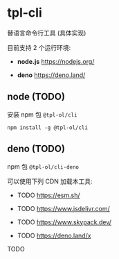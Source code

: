 # tpl-cli
替语言命令行工具 (具体实现)

目前支持 2 个运行环境:

+ **node.js** <https://nodejs.org/>

+ **deno** <https://deno.land/>


## node (TODO)

安装 npm 包 `@tpl-ol/cli`

```
npm install -g @tpl-ol/cli
```


## deno (TODO)

npm 包 `@tpl-ol/cli-deno`

可以使用下列 CDN 加载本工具:

+ TODO <https://esm.sh/>

+ TODO <https://www.jsdelivr.com/>

+ TODO <https://www.skypack.dev/>

+ TODO <https://deno.land/x>


TODO
